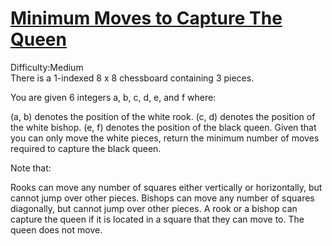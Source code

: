 # [Minimum Moves to Capture The Queen](https://leetcode.com/problems/minimum-moves-to-capture-the-queen/)
Difficulty:Medium
<br>
There is a 1-indexed 8 x 8 chessboard containing 3 pieces.

You are given 6 integers a, b, c, d, e, and f where:

(a, b) denotes the position of the white rook.
(c, d) denotes the position of the white bishop.
(e, f) denotes the position of the black queen.
Given that you can only move the white pieces, return the minimum number of moves required to capture the black queen.

Note that:

Rooks can move any number of squares either vertically or horizontally, but cannot jump over other pieces.
Bishops can move any number of squares diagonally, but cannot jump over other pieces.
A rook or a bishop can capture the queen if it is located in a square that they can move to.
The queen does not move.

